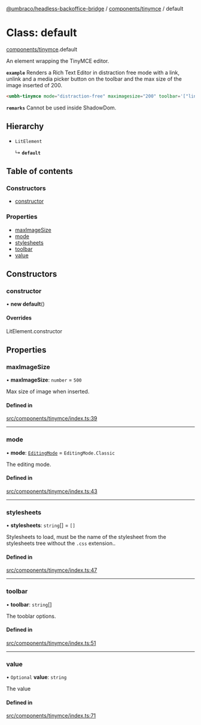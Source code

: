[@umbraco/headless-backoffice-bridge](../README.md) / [components/tinymce](../modules/components_tinymce.md) / default

# Class: default

[components/tinymce](../modules/components_tinymce.md).default

An element wrapping the TinyMCE editor.

**`example`** Renders a Rich Text Editor in distraction free mode with a link, unlink and a media picker button on the toolbar and the max size of the image inserted of 200.

```html
<umbh-tinymce mode="distraction-free" maximagesize="200" toolbar='["link", "unlink", "umbmediapicker"]'></umbh-tinymce>
```

**`remarks`** Cannot be used inside ShadowDom.

## Hierarchy

- `LitElement`

  ↳ **`default`**

## Table of contents

### Constructors

- [constructor](components_tinymce.default.md#constructor)

### Properties

- [maxImageSize](components_tinymce.default.md#maximagesize)
- [mode](components_tinymce.default.md#mode)
- [stylesheets](components_tinymce.default.md#stylesheets)
- [toolbar](components_tinymce.default.md#toolbar)
- [value](components_tinymce.default.md#value)

## Constructors

### constructor

• **new default**()

#### Overrides

LitElement.constructor

## Properties

### maxImageSize

• **maxImageSize**: `number` = `500`

Max size of image when inserted.

#### Defined in

[src/components/tinymce/index.ts:39](https://github.com/umbraco/Umbraco.Headless.Backoffice.Bridge/blob/556873b/src/components/tinymce/index.ts#L39)

___

### mode

• **mode**: [`EditingMode`](../enums/components_tinymce.EditingMode.md) = `EditingMode.Classic`

The editing mode.

#### Defined in

[src/components/tinymce/index.ts:43](https://github.com/umbraco/Umbraco.Headless.Backoffice.Bridge/blob/556873b/src/components/tinymce/index.ts#L43)

___

### stylesheets

• **stylesheets**: `string`[] = `[]`

Stylesheets to load, must be the name of the stylesheet from the stylesheets tree without the `.css` extension..

#### Defined in

[src/components/tinymce/index.ts:47](https://github.com/umbraco/Umbraco.Headless.Backoffice.Bridge/blob/556873b/src/components/tinymce/index.ts#L47)

___

### toolbar

• **toolbar**: `string`[]

The tooblar options.

#### Defined in

[src/components/tinymce/index.ts:51](https://github.com/umbraco/Umbraco.Headless.Backoffice.Bridge/blob/556873b/src/components/tinymce/index.ts#L51)

___

### value

• `Optional` **value**: `string`

The value

#### Defined in

[src/components/tinymce/index.ts:71](https://github.com/umbraco/Umbraco.Headless.Backoffice.Bridge/blob/556873b/src/components/tinymce/index.ts#L71)
